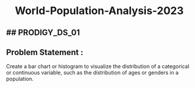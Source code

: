 
# <center> World-Population-Analysis-2023 </center>
## ## PRODIGY_DS_01

## Problem Statement :

Create a bar chart or histogram to visualize the distribution of
a categorical or continuous variable, such as the distribution of
ages or genders in a population.

